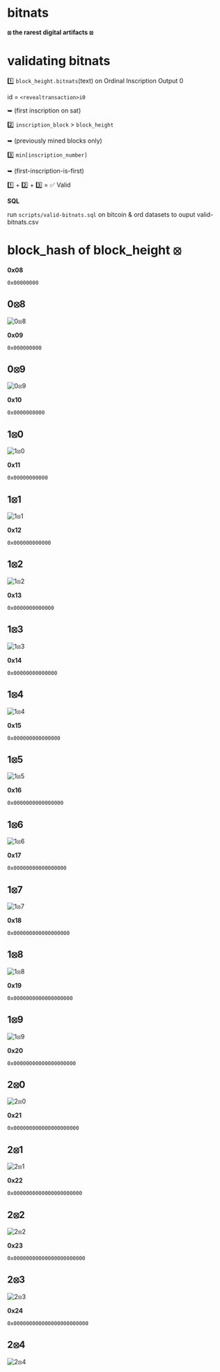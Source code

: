 # bitnats

**⦻ the rarest digital artifacts ⦻**

# validating bitnats

1️⃣ `block_height.bitnats`(text) on Ordinal Inscription Output 0 

id = `<revealtransaction>i0` 

➥ (first inscription on sat)

2️⃣ `inscription_block` > `block_height`  

➥ (previously mined blocks only)

3️⃣ `min[inscription_number]` 

➥ (first-inscription-is-first)

1️⃣ + 2️⃣ + 3️⃣ = ✅ Valid

**SQL**

run `scripts/valid-bitnats.sql` on bitcoin & ord datasets to ouput valid-bitnats.csv

# block_hash of block_height ⦻

**0x08**

`0x00000000`

## 0⦻8

![0⦻8](images/08.svg)

**0x09**

`0x000000000`

## 0⦻9

![0⦻9](images/09.svg)

**0x10**

`0x0000000000`

## 1⦻0

![1⦻0](images/10.svg)

**0x11**

`0x00000000000`

## 1⦻1

![1⦻1](images/11.svg)

**0x12**

`0x000000000000`

## 1⦻2

![1⦻2](images/12.svg)

**0x13**

`0x0000000000000`

## 1⦻3

![1⦻3](images/13.svg)

**0x14**

`0x00000000000000`

## 1⦻4

![1⦻4](images/14.svg)

**0x15**

`0x000000000000000`

## 1⦻5

![1⦻5](images/15.svg)

**0x16**

`0x0000000000000000`

## 1⦻6

![1⦻6](images/16.svg)

**0x17**

`0x00000000000000000`

## 1⦻7

![1⦻7](images/17.svg)

**0x18**

`0x000000000000000000`

## 1⦻8

![1⦻8](images/18.svg)

**0x19**

`0x0000000000000000000`

## 1⦻9

![1⦻9](images/19.svg)

**0x20**

`0x00000000000000000000`

## 2⦻0

![2⦻0](images/20.svg)

**0x21**

`0x000000000000000000000`

## 2⦻1

![2⦻1](images/21.svg)

 **0x22**

`0x0000000000000000000000`

## 2⦻2

![2⦻2](images/22.svg)

**0x23**

`0x00000000000000000000000`

## 2⦻3

![2⦻3](images/23.svg)

**0x24**

`0x000000000000000000000000`

## 2⦻4

![2⦻4](images/24.svg)

